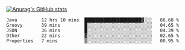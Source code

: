 [![Anurag's GitHub stats](https://github-readme-stats.vercel.app/api?username=sebasphere&count_private=true&theme=tokyonight)](https://github.com/anuraghazra/github-readme-stats)

<!--START_SECTION:waka-->
```text
Java         12 hrs 10 mins  █████████████████████▓░░░   86.68 % 
Groovy       39 mins         █░░░░░░░░░░░░░░░░░░░░░░░░   04.65 % 
JSON         36 mins         █░░░░░░░░░░░░░░░░░░░░░░░░   04.39 % 
Other        22 mins         ▓░░░░░░░░░░░░░░░░░░░░░░░░   02.65 % 
Properties   7 mins          ▒░░░░░░░░░░░░░░░░░░░░░░░░   00.95 % 
```
<!--END_SECTION:waka-->
